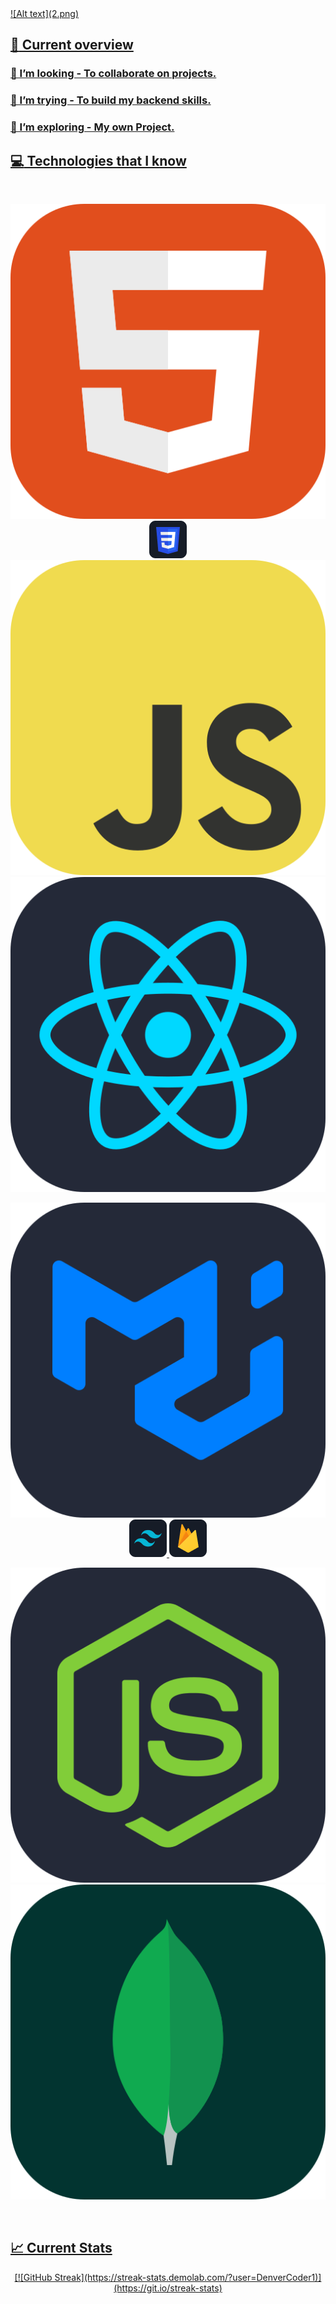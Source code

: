 <a href="https://www.linkedin.com/in/konika-453a3b208/">
![Alt text](2.png)



## :eyes: Current overview

<div>

### 👯 I’m looking - To collaborate on  projects. 
### 🤔 I’m trying - To build my backend skills.
### 🌱 I’m exploring - My own Project.

</div>


## :computer: Technologies that I know

<br>
<p align="center">
<img src="https://raw.githubusercontent.com/konika098/Konika-khan/87b6ba1f711382d08c63d58f5ef411de0dca6ea8/asstes/HTML.svg"/>
<img  src="https://raw.githubusercontent.com/konika098/Konika-khan/main/asstes/css.png"/>
<img src="https://raw.githubusercontent.com/konika098/Konika-khan/87b6ba1f711382d08c63d58f5ef411de0dca6ea8/asstes/JavaScript.svg"/>
<img src="https://raw.githubusercontent.com/konika098/Konika-khan/87b6ba1f711382d08c63d58f5ef411de0dca6ea8/asstes/React-Dark%20(1).svg"/>


</p>
<p align="center">

<img src="https://raw.githubusercontent.com/konika098/Konika-khan/316d5fc82478da1d8676c172ca4408647c0764f8/asstes/MaterialUI-Dark.svg"/>

<img src="https://raw.githubusercontent.com/konika098/Konika-khan/main/asstes/tailwind.png"/>

<img src="https://raw.githubusercontent.com/konika098/Konika-khan/main/asstes/firebase.png"/>
</p>
<p align="center">

<img src="https://raw.githubusercontent.com/konika098/Konika-khan/87b6ba1f711382d08c63d58f5ef411de0dca6ea8/asstes/NodeJS-Dark.svg"/>
<img src="https://raw.githubusercontent.com/konika098/Konika-khan/87b6ba1f711382d08c63d58f5ef411de0dca6ea8/asstes/MongoDB.svg"/>

</p><br/>







## :chart_with_upwards_trend: Current Stats

<p align="center">
  [![GitHub Streak](https://streak-stats.demolab.com/?user=DenverCoder1)](https://git.io/streak-stats)
</p>

